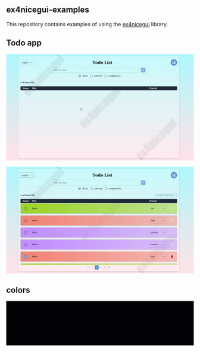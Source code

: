 ## ex4nicegui-examples

This repository contains examples of using the [ex4nicegui](https://github.com/CrystalWindSnake/ex4nicegui) library.


## Todo app

![](asset/todo-app.01.gif)

![alt text](asset/todo-app.02.gif)


## colors

![](asset/colors.01.gif)